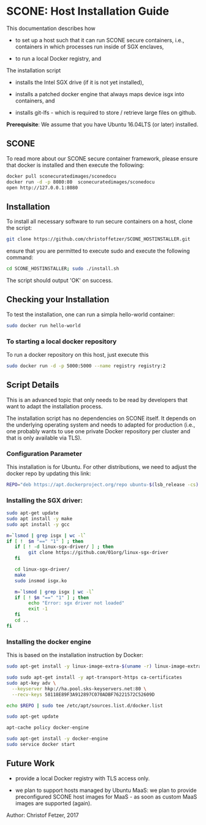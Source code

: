 # SCONE: Host Installation Guide

This documentation describes how 

* to set up a host such that it can run SCONE secure containers, i.e., containers in which processes run inside of SGX enclaves,

* to run a local Docker registry, and

The installation script

* installs the Intel SGX drive (if it is not yet installed),

* installs a patched docker engine that always maps device isgx into containers, and

* installs git-lfs - which is required to store / retrieve large files on github.


**Prerequisite**:  We assume that you have Ubuntu 16.04LTS (or later) installed. 

## SCONE

To read more about our SCONE secure container framework, please ensure that docker is installed and then execute the following:

```bash
docker pull sconecuratedimages/sconedocu
docker run -d -p 8080:80  sconecuratedimages/sconedocu
open http://127.0.0.1:8080
```

## Installation

To install all necessary software to run secure containers on a host, clone the script:

```bash
git clone https://github.com/christoffetzer/SCONE_HOSTINSTALLER.git
```

ensure that you are permitted to execute sudo and execute the following command:

```bash
cd SCONE_HOSTINSTALLER; sudo ./install.sh
```
The script should output 'OK' on success.

## Checking your Installation


To test the installation, one can run a simpla hello-world container:

```bash
sudo docker run hello-world
```

### To starting a local docker repository

To run a docker repository on this host, just execute this

```bash
sudo docker run -d -p 5000:5000 --name registry registry:2
```


## Script Details

This is an advanced topic that only needs to be read by developers that want to adapt the installation process.

The installation script has no dependencies on SCONE itself. It depends on the underlying operating system and needs to adapted for production (i.e., one probably wants to use one private Docker repository per cluster and that is only available via TLS).

### Configuration Parameter
This installation is for Ubuntu. For other distributions, we need to adjust the docker repo by updating this link:

```bash
REPO="deb https://apt.dockerproject.org/repo ubuntu-$(lsb_release -cs) main"
```

### Installing the SGX driver:

```bash
sudo apt-get update
sudo apt install -y make
sudo apt install -y gcc

m=`lsmod | grep isgx | wc -l`
if [ !  $m "==" "1" ] ; then
   if [ ! -d linux-sgx-driver/ ] ; then
        git clone https://github.com/01org/linux-sgx-driver
   fi

   cd linux-sgx-driver/
   make
   sudo insmod isgx.ko 

   m=`lsmod | grep isgx | wc -l`
   if [ ! $m "==" "1" ] ; then
        echo "Error: sgx driver not loaded"
        exit -1
   fi
   cd ..
fi
```

### Installing the docker engine

This is based on the installation instruction by Docker:

```bash
sudo apt-get install -y linux-image-extra-$(uname -r) linux-image-extra-virtual

sudo sudo apt-get install -y apt-transport-https ca-certificates
sudo apt-key adv \
  --keyserver hkp://ha.pool.sks-keyservers.net:80 \
  --recv-keys 58118E89F3A912897C070ADBF76221572C52609D

echo $REPO | sudo tee /etc/apt/sources.list.d/docker.list

sudo apt-get update

apt-cache policy docker-engine

sudo apt-get install -y docker-engine
sudo service docker start

```

## Future Work

* provide a local Docker registry with TLS access only.  

* we plan to support hosts managed by Ubuntu MaaS: 
we plan to provide preconfigured SCONE host images for MaaS - as soon as custom MaaS images are supported (again).

Author: Christof Fetzer, 2017
